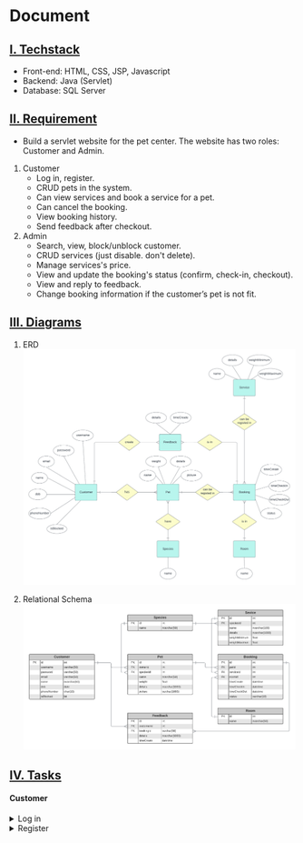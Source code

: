 # Document
## <ins>I. Techstack</ins>
  - Front-end: HTML, CSS, JSP, Javascript
  - Backend: Java (Servlet)
  - Database: SQL Server

## <ins>II. Requirement</ins>
  - Build a servlet website for the pet center. The website has two roles: Customer and Admin.
  1. Customer
     - Log in, register.
     - CRUD pets in the system.
     - Can view services and book a service for a pet.
     - Can cancel the booking.
     - View booking history.
     - Send feedback after checkout.
  2. Admin
     - Search, view, block/unblock customer.
     - CRUD services (just disable. don't delete).
     - Manage services's price.
     - View and update the booking's status (confirm, check-in, checkout).
     - View and reply to feedback.
     - Change booking information if the customer’s pet is not fit.

## <ins>III. Diagrams</ins>
  1. ERD
![ERD](/Diagrams/ERD.png)

  2. Relational Schema
![RS](/Diagrams/RS.png)

## <ins>IV. Tasks</ins>
#### Customer
<details>
  <summary>Log in</summary>
  
  - [ ] Check input empty or full spaces (use trim).
  - [ ] Check username and password match -> if not, send error.
</details>

<details>
  <summary>Register</summary>
  
  - [ ] Register has these inputs: username, password, email name, date of birth, and phone number.
  - [ ] Check input empty or full spaces (use trim).
  - [ ] Check username exists -> if yes, send error.
  - [ ] Check password is equal to confirmed password.
  - [ ] Check email format (abc123@gmail.com)
  - [ ] Check dob -> if pass 18 years from now, send error.
  - [ ] Check phone number (10 digits only)
</details>
